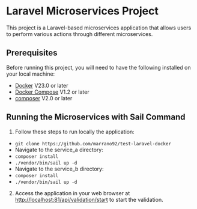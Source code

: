 Laravel Microservices Project
=============================

This project is a Laravel-based microservices application that allows users to perform various actions through different microservices.

Prerequisites
-------------

Before running this project, you will need to have the following installed on your local machine:

-   [Docker](https://www.docker.com/products/docker-desktop) V23.0 or later
-   [Docker Compose](https://docs.docker.com/compose/install/) V1.2 or later
-   [composer](https://getcomposer.org/) V2.0 or later

Running the Microservices with Sail Command
-------------------------------------------

1.  Follow these steps to run locally the application:
-   `git clone https://github.com/marrano92/test-laravel-docker`
-  Navigate to the service_a directory:
- `composer install`
- `./vendor/bin/sail up -d`
-  Navigate to the service_b directory:
- `composer install`
- `./vendor/bin/sail up -d`

2.  Access the application in your web browser at <http://localhost:81/api/validation/start> to start the validation.

